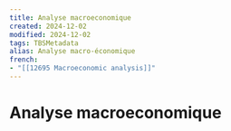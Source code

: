 ```yaml
---
title: Analyse macroeconomique
created: 2024-12-02
modified: 2024-12-02
tags: TBSMetadata
alias: Analyse macro-économique
french:
- "[[12695 Macroeconomic analysis]]"
---
```

# Analyse macroeconomique
